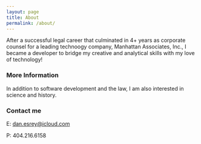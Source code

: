 ```yaml
---
layout: page
title: About
permalink: /about/
---
```


After a successful legal career that culminated in 4+ years as corporate counsel for a leading technoogy company, Manhattan Associates, Inc., I became a developer to bridge my creative and analytical skills with my love of technology!

### More Information

In addition to software development and the law, I am also interested in science and history.

### Contact me

E: [dan.esrey@icloud.com](mailto:dan.esrey@icloud.com)

P: 404.216.6158
